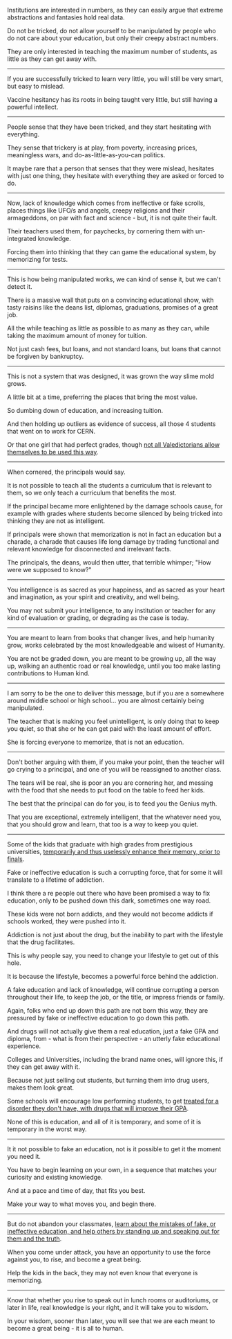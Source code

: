 Institutions are interested in numbers,
as they can easily argue that extreme abstractions and fantasies hold real data.

Do not be tricked,
do not allow yourself to be manipulated by people who do not care about your education, but only their creepy abstract numbers.

They are only interested in teaching the maximum number of students,
as little as they can get away with.

---

If you are successfully tricked to learn very little,
you will still be very smart, but easy to mislead.

Vaccine hesitancy has its roots in being taught very little,
but still having a powerful intellect.

---

People sense that they have been tricked,
and they start hesitating with everything.

They sense that trickery is at play,
from poverty, increasing prices, meaningless wars, and do-as-little-as-you-can politics.

It maybe rare that a person that senses that they were mislead,
hesitates with just one thing, they hesitate with everything they are asked or forced to do.

---

Now, lack of knowledge which comes from ineffective or fake scrolls,
places things like UFO/s and angels, creepy religions and their armageddons, on par with fact and science - but, it is not quite their fault.

Their teachers used them, for paychecks,
by cornering them with un-integrated knowledge.

Forcing them into thinking that they can game the educational system,
by memorizing for tests.

---

This is how being manipulated works,
we can kind of sense it, but we can't detect it.

There is a massive wall that puts on a convincing educational show,
with tasty raisins like the deans list, diplomas, graduations, promises of a great job.

All the while teaching as little as possible to as many as they can,
while taking the maximum amount of money for tuition.

Not just cash fees, but loans,
and not standard loans, but loans that cannot be forgiven by bankruptcy.

---

This is not a system that was designed,
it was grown the way slime mold grows.

A little bit at a time,
preferring the places that bring the most value.

So dumbing down of education,
and increasing tuition.

And then holding up outliers as evidence of success,
all those 4 students that went on to work for CERN.

Or that one girl that had perfect grades,
though [not all Valedictorians allow themselves to be used this way][1].

---

When cornered,
the principals would say.

It is not possible to teach all the students a curriculum that is relevant to them,
so we only teach a curriculum that benefits the most.

If the principal became more enlightened by the damage schools cause,
for example with grades where students become silenced by being tricked into thinking they are not as intelligent.

If principals were shown that memorization is not in fact an education but a charade,
a charade that causes life long damage by trading functional and relevant knowledge for disconnected and irrelevant facts.

The principals, the deans, would then utter, that terrible whimper;
"How were we supposed to know?"

---

You intelligence is as sacred as your happiness, and as sacred as your heart and imagination,
as your spirit and creativity, and well being.

You may not submit your intelligence,
to any institution or teacher for any kind of evaluation or grading, or degrading as the case is today.

---

You are meant to learn from books that changer lives, and help humanity grow,
works celebrated by the most knowledgeable and wisest of Humanity.

You are not be graded down,
you are meant to be growing up, all the way up, walking an authentic road or real knowledge, until you too make lasting contributions to Human kind.

---

I am sorry to be the one to deliver this message,
but if you are a somewhere around middle school or high school... you are almost certainly being manipulated.

The teacher that is making you feel unintelligent,
is only doing that to keep you quiet, so that she or he can get paid with the least amount of effort.

She is forcing everyone to memorize,
that is not an education.

---

Don't bother arguing with them,
if you make your point, then the teacher will go crying to a principal, and one of you will be reassigned to another class.

The tears will be real,
she is poor an you are cornering her, and messing with the food that she needs to put food on the table to feed her kids.

The best that the principal can do for you,
is to feed you the Genius myth.

That you are exceptional, extremely intelligent, that the whatever need you,
that you should grow and learn, that too is a way to keep you quiet.

---

Some of the kids that graduate with high grades from prestigious universities,
[temporarily and thus uselessly enhance their memory, prior to finals][2].

Fake or ineffective education is such a corrupting force,
that for some it will translate to a lifetime of addiction.

I think there a re people out there who have been promised a way to fix education,
only to be pushed down this dark, sometimes one way road.

These kids were not born addicts, and they would not become addicts if schools worked,
they were pushed into it.

Addiction is not just about the drug,
but the inability to part with the lifestyle that the drug facilitates.

This is why people say,
you need to change your lifestyle to get out of this hole.

It is because the lifestyle,
becomes a powerful force behind the addiction.

A fake education and lack of knowledge,
will continue corrupting a person throughout their life, to keep the job, or the title, or impress friends or family.

Again, folks who end up down this path are not born this way,
they are pressured by fake or ineffective education to go down this path.

And drugs will not actually give them a real education,
just a fake GPA and diploma, from - what is from their perspective - an utterly fake educational experience.

Colleges and Universities, including the brand name ones,
will ignore this, if they can get away with it.

Because not just selling out students, but turning them into drug users,
makes them look great.

Some schools will encourage low performing students,
to get [treated for a disorder they don't have, with drugs that will improve their GPA][3].

None of this is education,
and all of it is temporary, and some of it is temporary in the worst way.

---

It it not possible to fake an education,
not is it possible to get it the moment you need it.

You have to begin learning on your own,
in a sequence that matches your curiosity and existing knowledge.

And at a pace and time of day,
that fits you best.

Make your way to what moves you,
and begin there.

---

But do not abandon your classmates,
[learn about the mistakes of fake, or ineffective education, and help others by standing up and speaking out for them and the truth][4].

When you come under attack,
you have an opportunity to use the force against you, to rise, and become a great being.

Help the kids in the back,
they may not even know that everyone is memorizing.

---

Know that whether you rise to speak out in lunch rooms or auditoriums, or later in life,
real knowledge is your right, and it will take you to wisdom.

In your wisdom, sooner than later,
you will see that we are each meant to become a great being - it is all to human.


[1]: https://www.youtube.com/watch?v=9M4tdMsg3ts
[2]: https://www.youtube.com/watch?v=VqWnumbraI4
[3]: https://www.youtube.com/watch?v=HInN7t4Zl04
[4]: https://www.youtube.com/watch?v=rKS_HhdSJ_4
